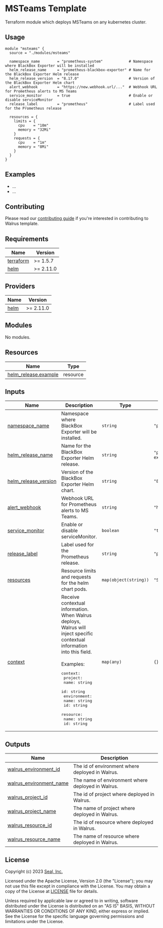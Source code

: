 # MSTeams Template

Terraform module which deploys MSTeams on any kubernetes cluster.

## Usage

```hcl
module "msteams" {
  source = "./modules/msteams"

  namespace_name        = "prometheus-system"            # Namespace where BlackBox Exporter will be installed  
  helm_release_name     = "prometheus-blackbox-exporter" # Name for the BlackBox Exporter Helm release
  helm_release_version  = "8.17.0"                       # Version of the BlackBox Exporter Helm chart
  alert_webhook         = "https://new.webhook.url/..."  # Webhook URL for Prometheus alerts to MS Teams
  service_monitor       = true                           # Enable or disable serviceMonitor
  release_label         = "prometheus"                   # Label used for the Prometheus release

  resources = {
    limits = {
      cpu    = "10m"
      memory = "32Mi"
    }
    requests = {
      cpu    = "1m"
      memory = "8Mi"
    }
  }
}
```

## Examples

- ...
- ...

## Contributing

Please read our [contributing guide](./docs/CONTRIBUTING.md) if you're interested in contributing to Walrus template.

<!-- BEGIN_TF_DOCS -->

## Requirements

| Name | Version |
|------|---------|
| <a name="requirement_terraform"></a> [terraform](#requirement\_terraform) | >= 1.5.7 |
| <a name="requirement_helm"></a> [helm](#requirement\_helm) | >= 2.11.0 |

## Providers

| Name | Version |
|------|---------|
| <a name="provider_helm"></a> [helm](#provider\_helm) | >= 2.11.0 |

## Modules

No modules.

## Resources

| Name | Type |
|------|------|
| [helm_release.example](https://registry.terraform.io/providers/hashicorp/helm/latest/docs/resources/release) | resource |

## Inputs

| Name | Description | Type | Default | Required |
|------|-------------|------|---------|:--------:|
| <a name="input_namespace_name"></a> [namespace_name](#input_namespace_name) | Namespace where BlackBox Exporter will be installed. | `string` | `"prometheus-systemn"` | no |
| <a name="input_helm_release_name"></a> [helm_release_name](#input_helm_release_name) | Name for the BlackBox Exporter Helm release. | `string` | `"prometheus-blackbox-exporter"` | no |
| <a name="input_helm_release_version"></a> [helm_release_version](#input_helm_release_version) | Version of the BlackBox Exporter Helm chart. | `string` | `"8.17.0"` | no |
| <a name="input_alert_webhook"></a> [alert_webhook](#input_alert_webhook) | Webhook URL for Prometheus alerts to MS Teams. | `string` | `"https://new.webhook.url/..."` | yes |
| <a name="input_service_monitor"></a> [service_monitor](#input_service_monitor) | Enable or disable serviceMonitor. | `boolean` | `"true"` | no |
| <a name="input_release_label"></a> [release_label](#input_release_label) | Label used for the Prometheus release. | `string` | `"prometheus"` | yes |
| <a name="input_resources"></a> [resources](#input_resources) | Resource limits and requests for the helm chart pods. | `map(object(string))` | `"See example"` | no |
| <a name="input_context"></a> [context](#input\_context) | Receive contextual information. When Walrus deploys, Walrus will inject specific contextual information into this field.<br><br>Examples:<pre>context:<br>  project:<br>    name: string<br>    id: string<br>  environment:<br>    name: string<br>    id: string<br>  resource:<br>    name: string<br>    id: string</pre> | `map(any)` | `{}` | no |

## Outputs

| Name | Description |
|------|-------------|
| <a name="output_walrus_environment_id"></a> [walrus\_environment\_id](#output\_walrus\_environment\_id) | The id of environment where deployed in Walrus. |
| <a name="output_walrus_environment_name"></a> [walrus\_environment\_name](#output\_walrus\_environment\_name) | The name of environment where deployed in Walrus. |
| <a name="output_walrus_project_id"></a> [walrus\_project\_id](#output\_walrus\_project\_id) | The id of project where deployed in Walrus. |
| <a name="output_walrus_project_name"></a> [walrus\_project\_name](#output\_walrus\_project\_name) | The name of project where deployed in Walrus. |
| <a name="output_walrus_resource_id"></a> [walrus\_resource\_id](#output\_walrus\_resource\_id) | The id of resource where deployed in Walrus. |
| <a name="output_walrus_resource_name"></a> [walrus\_resource\_name](#output\_walrus\_resource\_name) | The name of resource where deployed in Walrus. |
<!-- END_TF_DOCS -->

## License

Copyright (c) 2023 [Seal, Inc.](https://seal.io)

Licensed under the Apache License, Version 2.0 (the "License");
you may not use this file except in compliance with the License.
You may obtain a copy of the License at [LICENSE](./LICENSE) file for details.

Unless required by applicable law or agreed to in writing, software
distributed under the License is distributed on an "AS IS" BASIS,
WITHOUT WARRANTIES OR CONDITIONS OF ANY KIND, either express or implied.
See the License for the specific language governing permissions and
limitations under the License.
